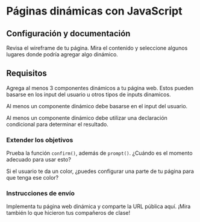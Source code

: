 # Páginas dinámicas con JavaScript

##  Configuración y documentación

Revisa el wireframe de tu página. Mira el contenido y seleccione algunos lugares donde podría agregar algo dinámico.

## Requisitos

Agrega al menos 3 componentes dinámicos a tu página web. Estos pueden basarse en los input del usuario u otros tipos de inputs dinamicos.

Al menos un componente dinámico debe basarse en el input del usuario.

Al menos un componente dinámico debe utilizar una declaración condicional para determinar el resultado.

### Extender los objetivos

Prueba la función `confirm()`, además de `prompt()`. ¿Cuándo es el momento adecuado para usar esto?

Si el usuario te da un color, ¿puedes configurar una parte de tu página para que tenga ese color?

### Instrucciones de envío

Implementa tu página web dinámica y comparte la URL pública aquí. ¡Mira también lo que hicieron tus compañeros de clase!